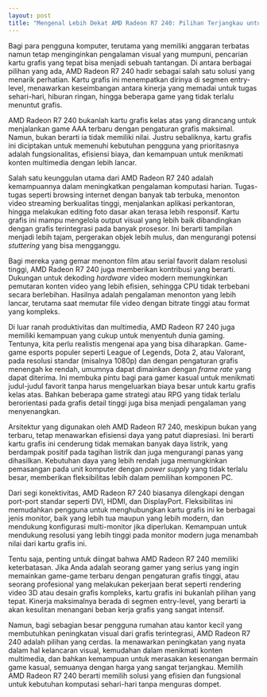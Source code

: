 ```yaml
---
layout: post
title: "Mengenal Lebih Dekat AMD Radeon R7 240: Pilihan Terjangkau untuk Produktivitas dan Hiburan Ringan"
---
```


Bagi para pengguna komputer, terutama yang memiliki anggaran terbatas namun tetap menginginkan pengalaman visual yang mumpuni, pencarian kartu grafis yang tepat bisa menjadi sebuah tantangan. Di antara berbagai pilihan yang ada, AMD Radeon R7 240 hadir sebagai salah satu solusi yang menarik perhatian. Kartu grafis ini menempatkan dirinya di segmen entry-level, menawarkan keseimbangan antara kinerja yang memadai untuk tugas sehari-hari, hiburan ringan, hingga beberapa game yang tidak terlalu menuntut grafis.

AMD Radeon R7 240 bukanlah kartu grafis kelas atas yang dirancang untuk menjalankan game AAA terbaru dengan pengaturan grafis maksimal. Namun, bukan berarti ia tidak memiliki nilai. Justru sebaliknya, kartu grafis ini diciptakan untuk memenuhi kebutuhan pengguna yang prioritasnya adalah fungsionalitas, efisiensi biaya, dan kemampuan untuk menikmati konten multimedia dengan lebih lancar.

Salah satu keunggulan utama dari AMD Radeon R7 240 adalah kemampuannya dalam meningkatkan pengalaman komputasi harian. Tugas-tugas seperti browsing internet dengan banyak tab terbuka, menonton video streaming berkualitas tinggi, menjalankan aplikasi perkantoran, hingga melakukan editing foto dasar akan terasa lebih responsif. Kartu grafis ini mampu mengelola output visual yang lebih baik dibandingkan dengan grafis terintegrasi pada banyak prosesor. Ini berarti tampilan menjadi lebih tajam, pergerakan objek lebih mulus, dan mengurangi potensi *stuttering* yang bisa mengganggu.

Bagi mereka yang gemar menonton film atau serial favorit dalam resolusi tinggi, AMD Radeon R7 240 juga memberikan kontribusi yang berarti. Dukungan untuk dekoding *hardware* video modern memungkinkan pemutaran konten video yang lebih efisien, sehingga CPU tidak terbebani secara berlebihan. Hasilnya adalah pengalaman menonton yang lebih lancar, terutama saat memutar file video dengan bitrate tinggi atau format yang kompleks.

Di luar ranah produktivitas dan multimedia, AMD Radeon R7 240 juga memiliki kemampuan yang cukup untuk menyentuh dunia gaming. Tentunya, kita perlu realistis mengenai apa yang bisa diharapkan. Game-game esports populer seperti League of Legends, Dota 2, atau Valorant, pada resolusi standar (misalnya 1080p) dan dengan pengaturan grafis menengah ke rendah, umumnya dapat dimainkan dengan *frame rate* yang dapat diterima. Ini membuka pintu bagi para gamer kasual untuk menikmati judul-judul favorit tanpa harus mengeluarkan biaya besar untuk kartu grafis kelas atas. Bahkan beberapa game strategi atau RPG yang tidak terlalu berorientasi pada grafis detail tinggi juga bisa menjadi pengalaman yang menyenangkan.

Arsitektur yang digunakan oleh AMD Radeon R7 240, meskipun bukan yang terbaru, tetap menawarkan efisiensi daya yang patut diapresiasi. Ini berarti kartu grafis ini cenderung tidak memakan banyak daya listrik, yang berdampak positif pada tagihan listrik dan juga mengurangi panas yang dihasilkan. Kebutuhan daya yang lebih rendah juga memungkinkan pemasangan pada unit komputer dengan *power supply* yang tidak terlalu besar, memberikan fleksibilitas lebih dalam pemilihan komponen PC.

Dari segi konektivitas, AMD Radeon R7 240 biasanya dilengkapi dengan port-port standar seperti DVI, HDMI, dan DisplayPort. Fleksibilitas ini memudahkan pengguna untuk menghubungkan kartu grafis ini ke berbagai jenis monitor, baik yang lebih tua maupun yang lebih modern, dan mendukung konfigurasi multi-monitor jika diperlukan. Kemampuan untuk mendukung resolusi yang lebih tinggi pada monitor modern juga menambah nilai dari kartu grafis ini.

Tentu saja, penting untuk diingat bahwa AMD Radeon R7 240 memiliki keterbatasan. Jika Anda adalah seorang gamer yang serius yang ingin memainkan game-game terbaru dengan pengaturan grafis tinggi, atau seorang profesional yang melakukan pekerjaan berat seperti rendering video 3D atau desain grafis kompleks, kartu grafis ini bukanlah pilihan yang tepat. Kinerja maksimalnya berada di segmen entry-level, yang berarti ia akan kesulitan menangani beban kerja grafis yang sangat intensif.

Namun, bagi sebagian besar pengguna rumahan atau kantor kecil yang membutuhkan peningkatan visual dari grafis terintegrasi, AMD Radeon R7 240 adalah pilihan yang cerdas. Ia menawarkan peningkatan yang nyata dalam hal kelancaran visual, kemudahan dalam menikmati konten multimedia, dan bahkan kemampuan untuk merasakan kesenangan bermain game kasual, semuanya dengan harga yang sangat terjangkau. Memilih AMD Radeon R7 240 berarti memilih solusi yang efisien dan fungsional untuk kebutuhan komputasi sehari-hari tanpa menguras dompet.
